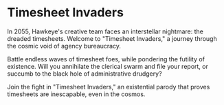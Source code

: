 # Timesheet Invaders




In 2055, Hawkeye's creative team faces an interstellar nightmare: the dreaded timesheets. Welcome to "Timesheet Invaders," a journey through the cosmic void of agency bureaucracy.

Battle endless waves of timesheet foes, while pondering the futility of existence. Will you annihilate the clerical swarm and file your report, or succumb to the black hole of administrative drudgery?

Join the fight in "Timesheet Invaders," an existential parody that proves timesheets are inescapable, even in the cosmos.
